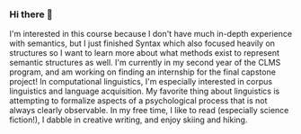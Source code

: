 ### Hi there 👋

<!--
**Clara-Brandt/Clara-Brandt** is a ✨ _special_ ✨ repository because its `README.md` (this file) appears on your GitHub profile.

Here are some ideas to get you started:

- 🔭 I’m currently working on ...
- 🌱 I’m currently learning ...
- 👯 I’m looking to collaborate on ...
- 🤔 I’m looking for help with ...
- 💬 Ask me about ...
- 📫 How to reach me: ...
- 😄 Pronouns: ...
- ⚡ Fun fact: ...
-->

I'm interested in this course because I don't have much in-depth experience with semantics, but I just finished Syntax which also focused heavily on structures so I want to learn more about what methods exist to represent semantic structures as well. I'm currently in my second year of the CLMS program, and am working on finding an internship for the final capstone project! In computational linguistics, I'm especially interested in corpus linguistics and language acquisition. My favorite thing about linguistics is attempting to formalize aspects of a psychological process that is not always clearly observable. In my free time, I like to read (especially science fiction!), I dabble in creative writing, and enjoy skiing and hiking. 
